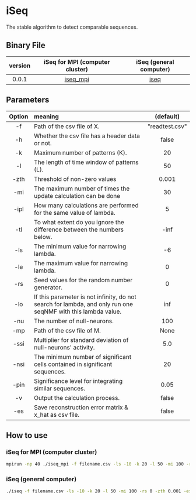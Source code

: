 # iSeq

The stable algorithm to detect comparable sequences.

## Binary File

|version|iSeq for MPI (computer cluster)|iSeq (general computer)|
|:---:|:---:|:---:|
|0.0.1|[iseq_mpi](https://mathcode.ushitora.net/iseq_mpi)|[iseq](https://mathcode.ushitora.net/iseq)|

## Parameters

|Option|meaning|(default)|
|:---:|:---|:---:|
|-f|Path of the csv file of X.|"readtest.csv"|
|-h|Whether the csv file has a header data or not.|false|
|-k|Maximum number of patterns (K).|20|
|-l|The length of time window of patterns (L).|50|
|-zth|Threshold of non-zero values|0.001|
|-mi|The maximum number of times the update calculation can be done|30|
|-ipl|How many calculations are performed for the same value of lambda.|5|
|-tl|To what extent do you ignore the difference between the numbers below.|-inf|
|-ls|The minimum value for narrowing lambda.|-6|
|-le|The maximum value for narrowing lambda.|0|
|-rs|Seed values for the random number generator.|0|
|-lo|If this parameter is not infinity, do not search for lambda, and only run one seqNMF with this lambda value.|inf|
|-nu|The number of null-neurons.|100|
|-mp|Path of the csv file of M.|None|
|-ssi|Multiplier for standard deviation of null-neurons' activity.|5.0|
|-nsi|The minimum number of significant cells contained in significant sequences.|20|
|-pin|Significance level for integrating similar sequences.|0.05|
|-v|Output the calculation process.|false|
|-es|Save reconstruction error matrix & x_hat as csv file.|false|

## How to use

### iSeq for MPI (computer cluster)

```bash
mpirun -np 40 ./iseq_mpi -f filename.csv -ls -10 -k 20 -l 50 -mi 100 -rs 0 -zth 0.001 -es false -ipl 5
```

### iSeq (general computer)

```bash
./iseq -f filename.csv -ls -10 -k 20 -l 50 -mi 100 -rs 0 -zth 0.001 -es false -ipl 5
```